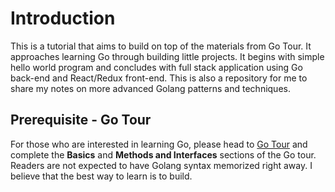 # Introduction

This is a tutorial that aims to build on top of the materials from Go Tour. It approaches learning Go through building little projects. It begins with simple hello world program and concludes with full stack application using Go back-end and React/Redux front-end. This is also a repository for me to share my notes on more advanced Golang patterns and techniques.

## Prerequisite - Go Tour

For those who are interested in learning Go, please head to [Go Tour](https://tour.golang.org/) and complete the **Basics** and **Methods and Interfaces** sections of the Go tour. Readers are not expected to have Golang syntax memorized right away. I believe that the best way to learn is to build.

